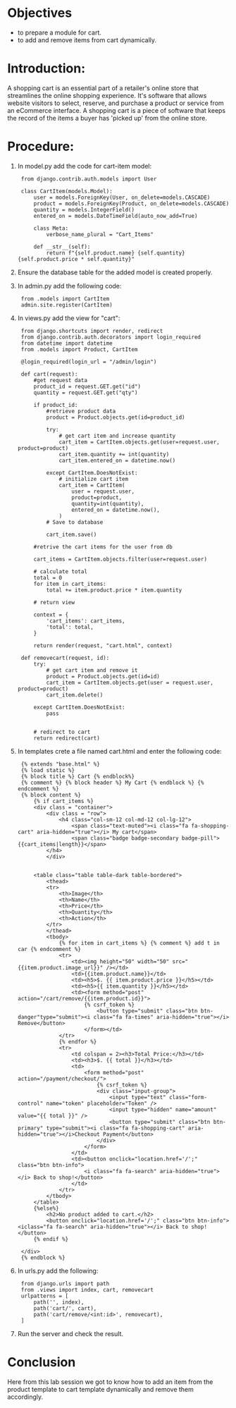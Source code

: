 # Objectives

* to prepare a module for cart.
* to add and remove items from cart dynamically.

# Introduction:

A shopping cart is an essential part of a retailer's online store that streamlines the online shopping experience. It's software that allows website visitors to select, reserve, and purchase a product or service from an eCommerce interface. A shopping cart is a piece of software that keeps the record of the items a buyer has 'picked up' from the online store.

# Procedure:

1. In model.py add the code for cart-item model:

        from django.contrib.auth.models import User
        
        class CartItem(models.Model):
            user = models.ForeignKey(User, on_delete=models.CASCADE)
            product = models.ForeignKey(Product, on_delete=models.CASCADE)
            quantity = models.IntegerField()
            entered_on = models.DateTimeField(auto_now_add=True)
            
            class Meta:
                verbose_name_plural = "Cart_Items"
            
            def __str__(self):
                return f"{self.product.name} {self.quantity} {self.product.price * self.quantity}"

2. Ensure the database table for the added model is created properly.

3. In admin.py add the following code:

        from .models import CartItem
        admin.site.register(CartItem)

4. In views.py add the view for "cart":

        from django.shortcuts import render, redirect
        from django.contrib.auth.decorators import login_required
        from datetime import datetime
        from .models import Product, CartItem

        @login_required(login_url = "/admin/login")

        def cart(request):
            #get request data
            product_id = request.GET.get("id")
            quantity = request.GET.get("qty")
            
            if product_id:
                #retrieve product data
                product = Product.objects.get(id=product_id)
                
                try:
                    # get cart item and increase quantity
                    cart_item = CartItem.objects.get(user=request.user, product=product)
                    cart_item.quantity += int(quantity)
                    cart_item.entered_on = datetime.now()
                    
                except CartItem.DoesNotExist:
                    # initialize cart item
                    cart_item = CartItem(
                        user = request.user,
                        product=product,
                        quantity=int(quantity),
                        entered_on = datetime.now(),
                    )
                # Save to database
                
                cart_item.save()
                
            #retrive the cart items for the user from db
            
            cart_items = CartItem.objects.filter(user=request.user)
            
            # calculate total 
            total = 0
            for item in cart_items:
                total += item.product.price * item.quantity
                
            # return view
            
            context = {
                'cart_items': cart_items,
                'total': total,
            }     
            
            return render(request, "cart.html", context)

        def removecart(request, id):
            try:
                # get cart item and remove it
                product = Product.objects.get(id=id)
                cart_item = CartItem.objects.get(user = request.user, product=product)
                cart_item.delete()
            
            except CartItem.DoesNotExist:
                pass
            
            
            # redirect to cart 
            return redirect(cart)


5. In templates crete a file named cart.html and enter the following code:

        {% extends "base.html" %} 
        {% load static %}
        {% block title %} Cart {% endblock%}
        {% comment %} {% block header %} My Cart {% endblock %} {% endcomment %}
        {% block content %}
            {% if cart_items %}
            <div class = "container">
                <div class = "row">
                    <h4 class="col-sm-12 col-md-12 col-lg-12">
                        <span class="text-muted"><i class="fa fa-shopping-cart" aria-hidden="true"></i> My cart</span>
                        <span class="badge badge-secondary badge-pill">{{cart_items|length}}</span>
                </h4>
                </div>


            <table class="table table-dark table-bordered">
                <thead>
                <tr>
                    <th>Image</th>
                    <th>Name</th>
                    <th>Price</th>
                    <th>Quantity</th>
                    <th>Action</th>
                </tr>
                </thead>
                <tbody>
                    {% for item in cart_items %} {% comment %} add t in car {% endcomment %}
                    <tr>
                        <td><img height="50" width="50" src="{{item.product.image_url}}" /></td>
                        <td>{{item.product.name}}</td>
                        <td><h5>$. {{ item.product.price }}</h5></td>
                        <td><h5>{{ item.quantity }}</h5></td>
                        <td><form method="post" action="/cart/remove/{{item.product.id}}">
                            {% csrf_token %}
                                <button type="submit" class="btn btn-danger"type="submit"><i class="fa fa-times" aria-hidden="true"></i> Remove</button>
                            </form></td>
                    </tr>
                    {% endfor %}
                    <tr>
                        <td colspan = 2><h3>Total Price:</h3></td>
                        <td><h3>$. {{ total }}</h3></td>
                        <td>
                            <form method="post" action="/payment/checkout/">
                                {% csrf_token %}
                                <div class="input-group">
                                    <input type="text" class="form-control" name="token" placeholder="Token" />
                                    <input type="hidden" name="amount" value="{{ total }}" />
                                    <button type="submit" class="btn btn-primary" type="submit"><i class="fa fa-shopping-cart" aria-hidden="true"></i>Checkout Payment</button>
                                </div>
                            </form>
                        </td>
                        <td><button onclick="location.href='/';" class="btn btn-info">
                            <i class="fa fa-search" aria-hidden="true"></i> Back to shop!</button> 
                        </td>
                    </tr>
                </tbody>
            </table>
            {%else%}
                <h2>No product added to cart.</h2>
                <button onclick="location.href='/';" class="btn btn-info"><iclass="fa fa-search" aria-hidden="true"></i> Back to shop!</button>
            {% endif %}       
            
        </div>
        {% endblock %}


6. In urls.py add the following:

        from django.urls import path
        from .views import index, cart, removecart
        urlpatterns = [
            path('', index),
            path('cart/', cart),
            path('cart/remove/<int:id>', removecart),
        ]

7. Run the server and check the result.


# Conclusion

Here from this lab session we got to know how to add an item from the product template to cart template dynamically and remove them accordingly.
